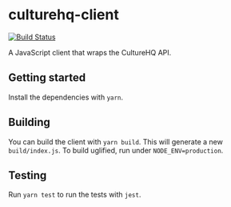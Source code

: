 # culturehq-client

[![Build Status](https://travis-ci.com/CultureHQ/client.svg?token=kQUiABmGkzyHdJdMnCnv&branch=master)](https://travis-ci.com/CultureHQ/client)

A JavaScript client that wraps the CultureHQ API.

## Getting started

Install the dependencies with `yarn`.

## Building

You can build the client with `yarn build`. This will generate a new `build/index.js`. To build uglified, run under `NODE_ENV=production`.

## Testing

Run `yarn test` to run the tests with `jest`.
